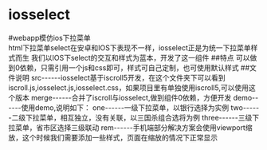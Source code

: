# iosselect
#webapp模仿ios下拉菜单  
html下拉菜单select在安卓和IOS下表现不一样，iosselect正是为统一下拉菜单样式而生
我们以IOS下select的交互和样式为蓝本，开发了这一组件
##特点
可以做到0依赖，只需引用一个js和css即可，样式可自己定制，也可使用默认样式
##文件说明
src------iosselect基于iscroll5开发，在这个文件夹下可以看到iscroll.js,iosselect.js,iosselect.css，如果项目里有单独使用iscroll5,可以使用这个版本
merge------合并了iscroll与iosselect,做到组件0依赖，方便开发
demo------使用demo,说明如下：
    one------一级下拉菜单，以银行选择为实例
    two------二级下拉菜单，相互独立，没有关联，以三国杀组合选将为例
    three------三级下拉菜单，省市区选择三级联动
    rem------手机端部分解决方案会使用viewport缩放，这个时候我们需要添加一些样式，页面在缩放的情况下正常显示
